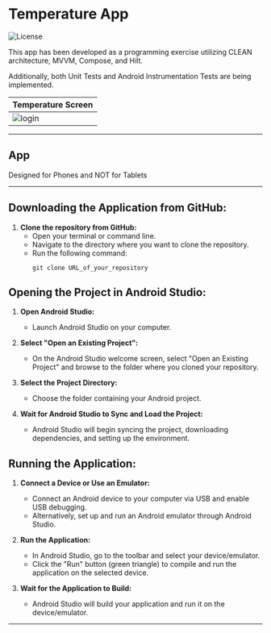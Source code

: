 # Temperature App
![License](https://img.shields.io/github/license/Lambda3/dotnet-commands.svg)

This app has been developed as a programming exercise utilizing CLEAN architecture, MVVM, Compose, and Hilt.

Additionally, both Unit Tests and Android Instrumentation Tests are being implemented.

| Temperature Screen                                                              |
|---------------------------------------------------------------------------------|
| ![login](https://github.com/luismikg/HSBCTest/blob/master/images/hsbc_test.gif) |

---

## App 
Designed for Phones and NOT for Tablets

---

## Downloading the Application from GitHub:

1. **Clone the repository from GitHub:**
	- Open your terminal or command line.
	- Navigate to the directory where you want to clone the repository.
	- Run the following command:
	  ```
      git clone URL_of_your_repository
      ```

## Opening the Project in Android Studio:

1. **Open Android Studio:**
	- Launch Android Studio on your computer.

2. **Select "Open an Existing Project":**
	- On the Android Studio welcome screen, select "Open an Existing Project" and browse to the folder where you cloned your repository.

3. **Select the Project Directory:**
	- Choose the folder containing your Android project.

4. **Wait for Android Studio to Sync and Load the Project:**
	- Android Studio will begin syncing the project, downloading dependencies, and setting up the environment.

## Running the Application:

1. **Connect a Device or Use an Emulator:**
	- Connect an Android device to your computer via USB and enable USB debugging.
	- Alternatively, set up and run an Android emulator through Android Studio.

2. **Run the Application:**
	- In Android Studio, go to the toolbar and select your device/emulator.
	- Click the "Run" button (green triangle) to compile and run the application on the selected device.

3. **Wait for the Application to Build:**
	- Android Studio will build your application and run it on the device/emulator.

---
